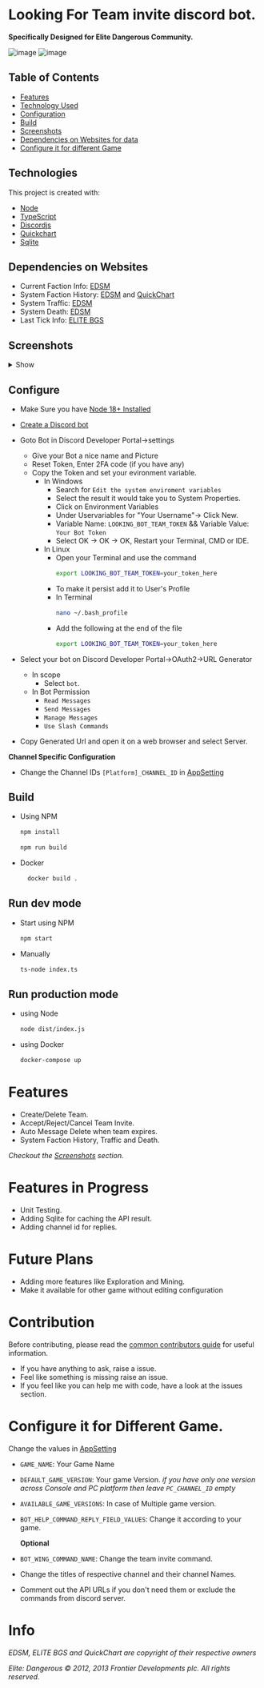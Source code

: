 # Looking For Team invite discord bot.

**Specifically Designed for Elite Dangerous Community.**

![image](https://github.com/abughalib/LookingForTeam-discord-bot/actions/workflows/node.js.yml/badge.svg)
![image](https://github.com/abughalib/LookingForTeam-discord-bot/actions/workflows/docker-image.yml/badge.svg)

## Table of Contents

- [Features](#features)
- [Technology Used](#technologies)
- [Configuration](#configure)
- [Build](#configure)
- [Screenshots](#screenshots)
- [Dependencies on Websites for data](#dependencies-on-websites)
- [Configure it for different Game](#configure-it-for-different-game)

## Technologies

This project is created with:

- [Node](https://nodejs.org)
- [TypeScript](https://www.typescriptlang.org/)
- [Discordjs](https://discord.js.org/)
- [Quickchart](https://quickchart.io/)
- [Sqlite](https://www.sqlite.org/)

## Dependencies on Websites

- Current Faction Info: [EDSM](https://www.edsm.net/)
- System Faction History: [EDSM](https://www.edsm.net/) and [QuickChart](https://quickchart.io/)
- System Traffic: [EDSM](https://www.edsm.net/)
- System Death: [EDSM](https://www.edsm.net/)
- Last Tick Info: [ELITE BGS](https://elitebgs.app/bgsbot/)

## Screenshots

<details>
  <summary>Show</summary>

### Screenshot of Team Creations

1. Creating new Team:<br>
   ![image](./screenshots/create_team.png)
2. Initial Team Created:<br>
   ![image](./screenshots/initial_team_created.png)
3. Select Game Version:<br>
   ![image](./screenshots/select_game_version.png)
4. Final Team Creation Message:<br>
   ![image](./screenshots/final_team_created.png)

### Screenshot of Team Request

1. Request Team invite:<br>
   ![image](./screenshots/team_request.png)
2. Team Request Accepted:<br>
   ![image](./screenshots/team_request_accept.png)

### Screenshot of Other Features

1. System Faction History:<br>
   ![image](./screenshots/system_faction_history.png)
2. System Traffic:<br>
   ![image](./screenshots/system_traffic.png)
3. System Death Info:<br>
![image](./screenshots/system_death_info.png)
</details>

## Configure

- Make Sure you have [Node 18+ Installed](https://nodejs.org/en/download/)
- [Create a Discord bot](https://discord.com/developers/applications)
- Goto Bot in Discord Developer Portal->settings

  - Give your Bot a nice name and Picture
  - Reset Token, Enter 2FA code (if you have any)
  - Copy the Token and set your evironment variable.
    - In Windows
      - Search for `Edit the system enviroment variables`
      - Select the result it would take you to System Properties.
      - Click on Environment Variables
      - Under Uservariables for "Your Username"-> Click New.
      - Variable Name: `LOOKING_BOT_TEAM_TOKEN` && Variable Value: `Your Bot Token`
      - Select OK -> OK -> OK, Restart your Terminal, CMD or IDE.
    - In Linux
      - Open your Terminal and use the command
        ```bash
        export LOOKING_BOT_TEAM_TOKEN=your_token_here
        ```
      - To make it persist add it to User's Profile
      - In Terminal
        ```bash
        nano ~/.bash_profile
        ```
      - Add the following at the end of the file
        ```bash
        export LOOKING_BOT_TEAM_TOKEN=your_token_here
        ```

- Select your bot on Discord Developer Portal->OAuth2->URL Generator
  - In scope
    - Select `bot`.
  - In Bot Permission
    - `Read Messages`
    - `Send Messages`
    - `Manage Messages`
    - `Use Slash Commands`
- Copy Generated Url and open it on a web browser and select Server.

**Channel Specific Configuration**

- Change the Channel IDs `[Platform]_CHANNEL_ID` in [AppSetting](./utils/settings.ts)

## Build

- Using NPM
  ```bash
  npm install
  ```
  ```bash
  npm run build
  ```
- Docker
  ```bash
    docker build .
  ```

## Run dev mode

- Start using NPM
  ```bash
  npm start
  ```
- Manually
  ```bash
  ts-node index.ts
  ```

## Run production mode

- using Node
  ```bash
  node dist/index.js
  ```
- using Docker
  ```bash
  docker-compose up
  ```

# Features

- Create/Delete Team.
- Accept/Reject/Cancel Team Invite.
- Auto Message Delete when team expires.
- System Faction History, Traffic and Death.

_Checkout the [Screenshots](#screenshots) section._

# Features in Progress

- Unit Testing.
- Adding Sqlite for caching the API result.
- Adding channel id for replies.

# Future Plans

- Adding more features like Exploration and Mining.
- Make it available for other game without editing configuration

# Contribution

Before contributing, please read the [common contributors guide](https://opensource.guide/) for useful information.

- If you have anything to ask, raise a issue.
- Feel like something is missing raise an issue.
- If you feel like you can help me with code, have a look at the issues section.

# Configure it for Different Game.

Change the values in [AppSetting](./utils/settings.ts)

- `GAME_NAME`: Your Game Name
- `DEFAULT_GAME_VERSION`: Your game Version.
  _if you have only one version across Console and PC platform then leave `PC_CHANNEL_ID` empty_
- `AVAILABLE_GAME_VERSIONS`: In case of Multiple game version.
- `BOT_HELP_COMMAND_REPLY_FIELD_VALUES`: Change it according to your game.

  **Optional**
- `BOT_WING_COMMAND_NAME`: Change the team invite command.
- Change the titles of respective channel and their channel Names.
- Comment out the API URLs if you don't need them or exclude the commands from discord server.

# Info

_EDSM, ELITE BGS and QuickChart are copyright of their respective owners_

_Elite: Dangerous © 2012, 2013 Frontier Developments plc. All rights reserved._
